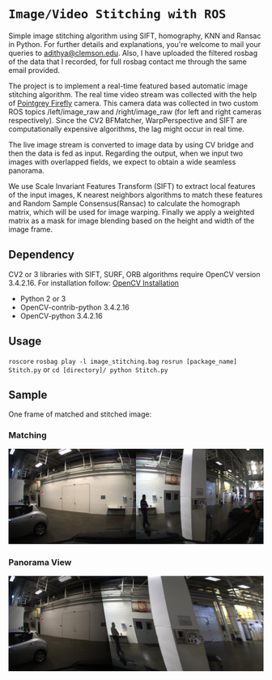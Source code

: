 # `Image/Video Stitching with ROS`

Simple image stitching algorithm using SIFT, homography, KNN and Ransac in Python. For further details and explanations, you're welcome to mail your queries to adithya@clemson.edu. Also, I have uploaded the filtered rosbag of the data that I recorded, for full rosbag contact me through the same email provided.

The project is to implement a real-time featured based automatic image stitching algorithm. The real time video stream was collected with the help of [Pointgrey Firefly](https://studylib.net/doc/18473951/firefly-mv-usb2-datasheet/) camera. This camera data was collected in two custom ROS topics /left/image_raw and /right/image_raw (for left and right cameras respectively). Since the CV2 BFMatcher, WarpPerspective and SIFT are computationally expensive algorithms, the lag might occur in real time.

The live image stream is converted to image data by using CV bridge and then the data is fed as input. Regarding the output, when we input two images with overlapped fields, we expect to obtain a wide seamless panorama.

We use Scale Invariant Features Transform (SIFT) to extract local features of the input images, K nearest neighbors algorithms to match these features and Random Sample Consensus(Ransac) to calculate the homograph matrix, which will be used for image warping. Finally we apply a weighted matrix as a mask for image blending based on the height and width of the image frame. 

## Dependency

CV2 or 3 libraries with SIFT, SURF, ORB algorithms require OpenCV version 3.4.2.16. For installation follow: [OpenCV Installation](https://pylessons.com/OpenCV-image-stiching/)

* Python 2 or 3
* OpenCV-contrib-python 3.4.2.16
* OpenCV-python 3.4.2.16

## Usage

`roscore`
`rosbag play -l image_stitching.bag`
`rosrun [package_name] Stitch.py` or
`cd [directory]/ python Stitch.py` 

## Sample

One frame of matched and stitched image:

### Matching
![](https://github.com/AdithyaSuresh11/Autonomous_projects/blob/main/Stitch/matching.jpg/)

### Panorama View
![](https://github.com/AdithyaSuresh11/Autonomous_projects/blob/main/Stitch/panorama.jpg/)

